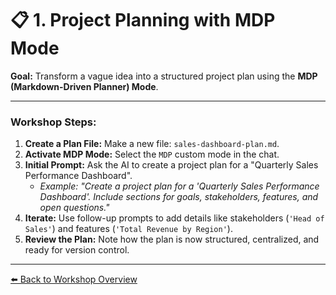 
# 📋 1. Project Planning with MDP Mode

**Goal:** Transform a vague idea into a structured project plan using the **MDP (Markdown-Driven Planner) Mode**.

---

### Workshop Steps:

1.  **Create a Plan File:** Make a new file: `sales-dashboard-plan.md`.
2.  **Activate MDP Mode:** Select the `MDP` custom mode in the chat.
3.  **Initial Prompt:** Ask the AI to create a project plan for a "Quarterly Sales Performance Dashboard".
    -   *Example: "Create a project plan for a 'Quarterly Sales Performance Dashboard'. Include sections for goals, stakeholders, features, and open questions."*
4.  **Iterate:** Use follow-up prompts to add details like stakeholders (`'Head of Sales'`) and features (`'Total Revenue by Region'`).
5.  **Review the Plan:** Note how the plan is now structured, centralized, and ready for version control.

---
[⬅️ Back to Workshop Overview](../README.md)
